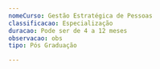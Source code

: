```yaml
---
nomeCurso: Gestão Estratégica de Pessoas
classificacao: Especialização
duracao: Pode ser de 4 a 12 meses
observacao: obs
tipo: Pós Graduação

---
```


